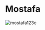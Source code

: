 # Mostafa
<p><img align="center" src="https://github-readme-streak-stats.herokuapp.com/?user=mostafa123c&" alt="mostafa123c" /></p>
<!-- [![GitHub Streak](https://streak-stats.demolab.com?user=mostafa123c&theme=dark)](https://git.io/streak-stats)
  -->
